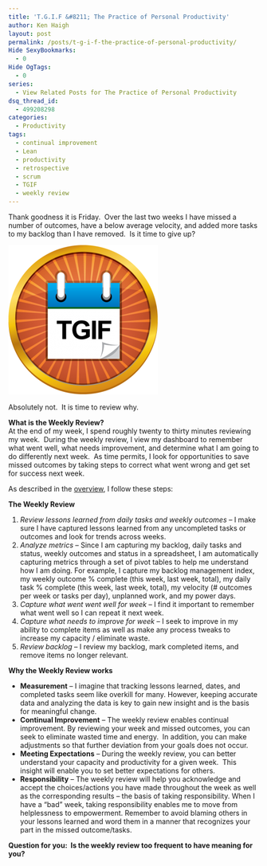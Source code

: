 ```yaml
---
title: 'T.G.I.F &#8211; The Practice of Personal Productivity'
author: Ken Haigh
layout: post
permalink: /posts/t-g-i-f-the-practice-of-personal-productivity/
Hide SexyBookmarks:
  - 0
Hide OgTags:
  - 0
series:
  - View Related Posts for The Practice of Personal Productivity
dsq_thread_id:
  - 499208298
categories:
  - Productivity
tags:
  - continual improvement
  - Lean
  - productivity
  - retrospective
  - scrum
  - TGIF
  - weekly review
---
```

Thank goodness it is Friday.  Over the last two weeks I have missed a number of outcomes, have a below average velocity, and added more tasks to my backlog than I have removed.  Is it time to give up?

<img class="alignnone size-medium wp-image-658" title="Medal TGIF Image" src="/wp-content/uploads/2011/12/Medal-TGIF_large-300x300.png" alt="" width="300" height="300" />

Absolutely not.  It is time to review why.

<!--more-->

  
**What is the Weekly Review?**  
At the end of my week, I spend roughly twenty to thirty minutes reviewing my week.  During the weekly review, I view my dashboard to remember what went well, what needs improvement, and determine what I am going to do differently next week.  As time permits, I look for opportunities to save missed outcomes by taking steps to correct what went wrong and get set for success next week.

As described in the [overview][2], I follow these steps:

**The Weekly Review**

1.  *Review lessons learned from daily tasks and weekly outcomes* &#8211; I make sure I have captured lessons learned from any uncompleted tasks or outcomes and look for trends across weeks.
2.  *Analyze metrics* &#8211; Since I am capturing my backlog, daily tasks and status, weekly outcomes and status in a spreadsheet, I am automatically capturing metrics through a set of pivot tables to help me understand how I am doing. For example, I capture my backlog management index, my weekly outcome % complete (this week, last week, total), my daily task % complete (this week, last week, total), my velocity (# outcomes per week or tasks per day), unplanned work, and my power days.
3.  *Capture what went went well for week* &#8211; I find it important to remember what went well so I can repeat it next week.
4.  *Capture what needs to improve for week* &#8211; I seek to improve in my ability to complete items as well as make any process tweaks to increase my capacity / eliminate waste.
5.  *Review backlog* &#8211; I review my backlog, mark completed items, and remove items no longer relevant.

**Why the Weekly Review works**

*   **Measurement** &#8211; I imagine that tracking lessons learned, dates, and completed tasks seem like overkill for many. However, keeping accurate data and analyzing the data is key to gain new insight and is the basis for meaningful change.
*   **Continual Improvement** &#8211; The weekly review enables continual improvement. By reviewing your week and missed outcomes, you can seek to eliminate wasted time and energy.  In addition, you can make adjustments so that further deviation from your goals does not occur.
*   **Meeting Expectations** &#8211; During the weekly review, you can better understand your capacity and productivity for a given week.  This insight will enable you to set better expectations for others.
*   **Responsibility** &#8211; The weekly review will help you acknowledge and accept the choices/actions you have made throughout the week as well as the corresponding results &#8211; the basis of taking responsibility. When I have a &#8220;bad&#8221; week, taking responsibility enables me to move from helplessness to empowerment. Remember to avoid blaming others in your lessons learned and word them in a manner that recognizes your part in the missed outcome/tasks.

**Question for you:  Is the weekly review too frequent to have meaning for you?**

<!-- Start Shareaholic Recommendations Automatic -->

<!-- End Shareaholic Recommendations Automatic -->

 [2]: /posts/the-best-week-ever-the-practice-of-personal-productivity/ "The Best Week Ever – The Practice of Personal Productivity"
